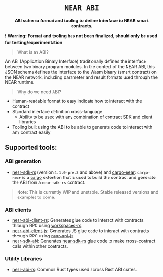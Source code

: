 <div align="center">

  <h1><code>NEAR ABI</code></h1>

  <p>
    <strong>ABI schema format and tooling to define interface to NEAR smart contracts.</strong>
  </p>
</div>

❗ **Warning: Format and tooling has not been finalized, should only be used for testing/experimentation**

> What is an ABI?

An ABI (Application Binary Interface) traditionally defines the interface between two binary program modules. In the context of the NEAR ABI, this JSON schema defines the interface to the Wasm binary (smart contract) on the NEAR network, including parameter and result formats used through the NEAR runtime.

> Why do we need ABI?

- Human-readable format to easy indicate how to interact with the contract
- Standard interface definition cross-language
  - Ability to be used with any combination of contract SDK and client libraries
- Tooling built using the ABI to be able to generate code to interact with any contract easily

## Supported tools:

### ABI generation

- [near-sdk-rs](https://github.com/near/near-sdk-rs) (version `4.1.0-pre.3` and above) and [cargo-near](https://github.com/near/cargo-near): `cargo-near` is a [cargo](https://doc.rust-lang.org/cargo/) extention that is used to build the contract and generate the ABI from a `near-sdk-rs` contract.

> Note: This is currently WIP and unstable. Stable released versions and examples to come.

### ABI clients
- [near-abi-client-rs](https://github.com/near/near-abi-client-rs): Generates glue code to interact with contracts through RPC using [workspaces-rs](https://github.com/near/workspaces-rs).
- [near-abi-client-js](https://github.com/near/near-abi-client-js): Generates JS glue code to interact with contracts through RPC using [near-api-js](https://github.com/near/near-api-js).
- [near-sdk-abi](https://github.com/near/near-sdk-abi): Generates [near-sdk-rs](https://github.com/near/near-sdk-rs) glue code to make cross-contract calls within other contracts.

### Utility Libraries
- [near-abi-rs](https://github.com/near/near-abi-rs): Common Rust types used across Rust ABI crates.
